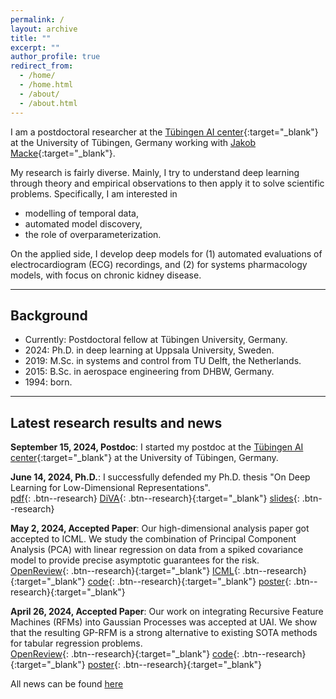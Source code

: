```yaml
---
permalink: /
layout: archive
title: ""
excerpt: ""
author_profile: true
redirect_from: 
  - /home/
  - /home.html
  - /about/
  - /about.html
---
```


I am a postdoctoral researcher at the [Tübingen AI center](https://tuebingen.ai){:target="_blank"} at the University of Tübingen, Germany working with [Jakob Macke](https://www.mackelab.org){:target="_blank"}. 

<!--Mainly, I try to understand deep learning through theory and empirical observations. -->
My research is fairly diverse.
Mainly, I try to understand deep learning through theory and empirical observations to then apply it to solve scientific problems.
Specifically, I am interested in
- modelling of temporal data,
- automated model discovery,
- the role of overparameterization.

On the applied side, I develop deep models for
(1) automated evaluations of electrocardiogram (ECG) recordings, and
(2) for systems pharmacology models, with focus on chronic kidney disease.

---
## Background
- Currently: Postdoctoral fellow at Tübingen University, Germany.  
- 2024: Ph.D. in deep learning at Uppsala University, Sweden.
- 2019: M.Sc. in systems and control from TU Delft, the Netherlands.
- 2015: B.Sc. in aerospace engineering from DHBW, Germany.
- 1994: born.


---
## Latest research results and news

**September 15, 2024, Postdoc**: I started my postdoc at the [Tübingen AI center](https://tuebingen.ai){:target="_blank"} at the University of Tübingen, Germany.

**June 14, 2024, Ph.D.**: I successfully defended my Ph.D. thesis "On Deep Learning for Low-Dimensional Representations".\
[pdf](/files/pdf/dissertation/dissertation_daniel_gedon.pdf){: .btn--research}
[DiVA](https://uu.diva-portal.org/smash/record.jsf?pid=diva2%3A1849417&dswid=9555){: .btn--research}{:target="_blank"}
[slides](/files/pdf/slides/240614_dissertation.pdf){: .btn--research}

**May 2, 2024, Accepted Paper**: Our high-dimensional analysis paper got accepted to ICML. We study the combination of 
Principal Component Analysis (PCA) with linear regression on data from a spiked covariance model to provide precise
asymptotic guarantees for the risk.\
[OpenReview](https://openreview.net/forum?id=M4ejBhNNrn){: .btn--research}{:target="_blank"}
[ICML](https://icml.cc/virtual/2024/poster/34254){: .btn--research}{:target="_blank"}
[code](https://github.com/dgedon/PCR_spiked_covariance){: .btn--research}{:target="_blank"}
[poster](/files/pdf/posters/240724_ICML24_PCR_spiked_covariance.pdf){: .btn--research}{:target="_blank"}

**April 26, 2024, Accepted Paper**: Our work on integrating Recursive Feature Machines (RFMs) into Gaussian Processes 
was accepted at UAI. We show that the resulting GP-RFM is a strong alternative to existing SOTA methods for tabular 
regression problems.\
[OpenReview](https://openreview.net/forum?id=TBKLXswKnO){: .btn--research}{:target="_blank"}
[code](https://github.com/dgedon/rfm_uncertainty){: .btn--research}{:target="_blank"}
[poster](/files/pdf/posters/240718_UAI24_RFM_uncertainty.pdf){: .btn--research}{:target="_blank"}


All news can be found [here](/news/)
